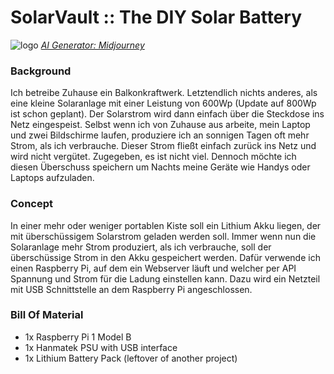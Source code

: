 # SolarVault :: The DIY Solar Battery

![logo](https://github.com/carforge/solarvault/assets/29213494/9ef1d83a-3947-496c-854d-47b59f99cea7)
*[AI Generator: Midjourney](https://www.midjourney.com)*

### Background
Ich betreibe Zuhause ein Balkonkraftwerk. Letztendlich nichts anderes, als eine kleine Solaranlage mit einer Leistung von 600Wp (Update auf 800Wp ist schon geplant). Der Solarstrom wird dann einfach über die Steckdose ins Netz eingespeist. Selbst wenn ich von Zuhause aus arbeite, mein Laptop und zwei Bildschirme laufen, produziere ich an sonnigen Tagen oft mehr Strom, als ich verbrauche. Dieser Strom fließt einfach zurück ins Netz und wird nicht vergütet. Zugegeben, es ist nicht viel. Dennoch möchte ich diesen Überschuss speichern um Nachts meine Geräte wie Handys oder Laptops aufzuladen.

### Concept
In einer mehr oder weniger portablen Kiste soll ein Lithium Akku liegen, der mit überschüssigem Solarstrom geladen werden soll. Immer wenn nun die Solaranlage mehr Strom produziert, als ich verbrauche, soll der überschüssige Strom in den Akku gespeichert werden. Dafür verwende ich einen Raspberry Pi, auf dem ein Webserver läuft und welcher per API Spannung und Strom für die Ladung einstellen kann. Dazu wird ein Netzteil mit USB Schnittstelle an dem Raspberry Pi angeschlossen.

### Bill Of Material
* 1x Raspberry Pi 1 Model B
* 1x Hanmatek PSU with USB interface
* 1x Lithium Battery Pack (leftover of another project)
